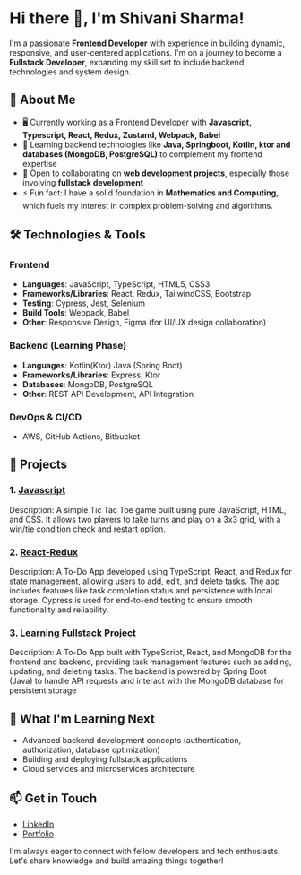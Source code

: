 # Hi there 👋, I'm Shivani Sharma!

I'm a passionate **Frontend Developer** with experience in building dynamic, responsive, and user-centered applications. I'm on a journey to become a **Fullstack Developer**, expanding my skill set to include backend technologies and system design.

## 🚀 About Me

- 🖥️ Currently working as a Frontend Developer with **Javascript, Typescript, React, Redux, Zustand, Webpack, Babel**
- 🌱 Learning backend technologies like **Java, Springboot, Kotlin, ktor and databases (MongoDB, PostgreSQL)** to complement my frontend expertise
- 💬 Open to collaborating on **web development projects**, especially those involving **fullstack development**
- ⚡ Fun fact: I have a solid foundation in **Mathematics and Computing**, which fuels my interest in complex problem-solving and algorithms.

## 🛠️ Technologies & Tools

### Frontend
- **Languages**: JavaScript, TypeScript, HTML5, CSS3
- **Frameworks/Libraries**: React, Redux, TailwindCSS, Bootstrap
- **Testing**: Cypress, Jest, Selenium
- **Build Tools**: Webpack, Babel
- **Other**: Responsive Design, Figma (for UI/UX design collaboration)

### Backend (Learning Phase)
- **Languages**: Kotlin(Ktor) Java (Spring Boot)
- **Frameworks/Libraries**: Express, Ktor
- **Databases**: MongoDB, PostgreSQL
- **Other**: REST API Development, API Integration

### DevOps & CI/CD
- AWS, GitHub Actions, Bitbucket

## 💼 Projects

### 1. [Javascript](https://github.com/shivanisharma19/tic-tac-toe)
Description: A simple Tic Tac Toe game built using pure JavaScript, HTML, and CSS. It allows two players to take turns and play on a 3x3 grid, with a win/tie condition check and restart option.

### 2. [React-Redux](https://github.com/shivanisharma19/Todo_App)
Description: A To-Do App developed using TypeScript, React, and Redux for state management, allowing users to add, edit, and delete tasks. The app includes features like task completion status and persistence with local storage. Cypress is used for end-to-end testing to ensure smooth functionality and reliability.

### 3. [Learning Fullstack Project](https://github.com/shivanisharma19/FullStackApp)
Description: A To-Do App built with TypeScript, React, and MongoDB for the frontend and backend, providing task management features such as adding, updating, and deleting tasks. The backend is powered by Spring Boot (Java) to handle API requests and interact with the MongoDB database for persistent storage

## 🌱 What I'm Learning Next

- Advanced backend development concepts (authentication, authorization, database optimization)
- Building and deploying fullstack applications
- Cloud services and microservices architecture

## 📫 Get in Touch

- [LinkedIn](https://www.linkedin.com/in/shivani-sharma-015aa4144)
- [Portfolio](https://github.com/shivanisharma19)

I'm always eager to connect with fellow developers and tech enthusiasts. Let's share knowledge and build amazing things together!
